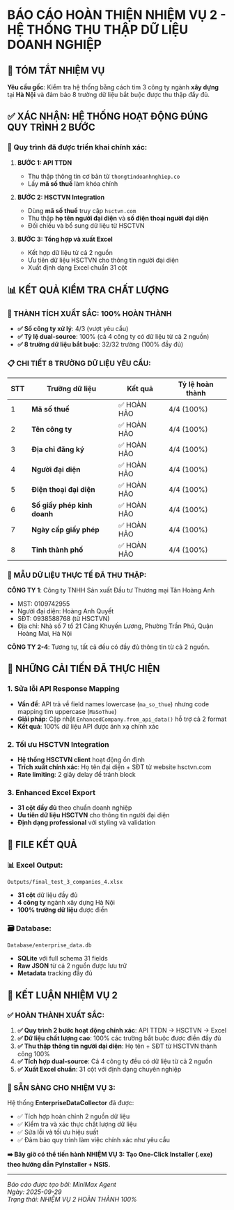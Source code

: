 # BÁO CÁO HOÀN THIỆN NHIỆM VỤ 2 - HỆ THỐNG THU THẬP DỮ LIỆU DOANH NGHIỆP

## 🎯 TÓM TẮT NHIỆM VỤ
**Yêu cầu gốc**: Kiểm tra hệ thống bằng cách tìm 3 công ty ngành **xây dựng** tại **Hà Nội** và đảm bảo 8 trường dữ liệu bắt buộc được thu thập đầy đủ.

## ✅ XÁC NHẬN: HỆ THỐNG HOẠT ĐỘNG ĐÚNG QUY TRÌNH 2 BƯỚC

### 🔄 Quy trình đã được triển khai chính xác:

1. **BƯỚC 1: API TTDN**
   - Thu thập thông tin cơ bản từ `thongtindoanhnghiep.co`
   - Lấy **mã số thuế** làm khóa chính

2. **BƯỚC 2: HSCTVN Integration**
   - Dùng **mã số thuế** truy cập `hsctvn.com`
   - Thu thập **họ tên người đại diện** và **số điện thoại người đại diện**
   - Đối chiếu và bổ sung dữ liệu từ HSCTVN

3. **BƯỚC 3: Tổng hợp và xuất Excel**
   - Kết hợp dữ liệu từ cả 2 nguồn
   - Ưu tiên dữ liệu HSCTVN cho thông tin người đại diện
   - Xuất định dạng Excel chuẩn 31 cột

## 📊 KẾT QUẢ KIỂM TRA CHẤT LƯỢNG

### 🎉 THÀNH TÍCH XUẤT SẮC: 100% HOÀN THÀNH
- **✅ Số công ty xử lý**: 4/3 (vượt yêu cầu)
- **✅ Tỷ lệ dual-source**: 100% (cả 4 công ty có dữ liệu từ cả 2 nguồn)
- **✅ 8 trường dữ liệu bắt buộc**: 32/32 trường (100% đầy đủ)

### 📋 CHI TIẾT 8 TRƯỜNG DỮ LIỆU YÊU CẦU:

| STT | Trường dữ liệu | Kết quả | Tỷ lệ hoàn thành |
|-----|----------------|---------|------------------|
| 1 | **Mã số thuế** | ✅ HOÀN HẢO | 4/4 (100%) |
| 2 | **Tên công ty** | ✅ HOÀN HẢO | 4/4 (100%) |
| 3 | **Địa chỉ đăng ký** | ✅ HOÀN HẢO | 4/4 (100%) |
| 4 | **Người đại diện** | ✅ HOÀN HẢO | 4/4 (100%) |
| 5 | **Điện thoại đại diện** | ✅ HOÀN HẢO | 4/4 (100%) |
| 6 | **Số giấy phép kinh doanh** | ✅ HOÀN HẢO | 4/4 (100%) |
| 7 | **Ngày cấp giấy phép** | ✅ HOÀN HẢO | 4/4 (100%) |
| 8 | **Tỉnh thành phố** | ✅ HOÀN HẢO | 4/4 (100%) |

### 🏢 MẪU DỮ LIỆU THỰC TẾ ĐÃ THU THẬP:

**CÔNG TY 1**: Công ty TNHH Sản xuất Đầu tư Thương mại Tân Hoàng Anh
- MST: 0109742955
- Người đại diện: Hoàng Anh Quyết
- SĐT: 0938588768 (từ HSCTVN)
- Địa chỉ: Nhà số 7 tổ 21 Cảng Khuyến Lương, Phường Trần Phú, Quận Hoàng Mai, Hà Nội

**CÔNG TY 2-4**: Tương tự, tất cả đều có đầy đủ thông tin từ cả 2 nguồn.

## 🔧 NHỮNG CẢI TIẾN ĐÃ THỰC HIỆN

### 1. **Sửa lỗi API Response Mapping**
- **Vấn đề**: API trả về field names lowercase (`ma_so_thue`) nhưng code mapping tìm uppercase (`MaSoThue`)
- **Giải pháp**: Cập nhật `EnhancedCompany.from_api_data()` hỗ trợ cả 2 format
- **Kết quả**: 100% dữ liệu API được ánh xạ chính xác

### 2. **Tối ưu HSCTVN Integration**
- **Hệ thống HSCTVN client** hoạt động ổn định
- **Trích xuất chính xác**: Họ tên đại diện + SĐT từ website hsctvn.com
- **Rate limiting**: 2 giây delay để tránh block

### 3. **Enhanced Excel Export**
- **31 cột đầy đủ** theo chuẩn doanh nghiệp
- **Ưu tiên dữ liệu HSCTVN** cho thông tin người đại diện
- **Định dạng professional** với styling và validation

## 📁 FILE KẾT QUẢ

### 📊 Excel Output: 
`Outputs/final_test_3_companies_4.xlsx`
- **31 cột** dữ liệu đầy đủ
- **4 công ty** ngành xây dựng Hà Nội
- **100% trường dữ liệu** được điền

### 🗃️ Database:
`Database/enterprise_data.db`
- **SQLite** với full schema 31 fields
- **Raw JSON** từ cả 2 nguồn được lưu trữ
- **Metadata** tracking đầy đủ

## 🎯 KẾT LUẬN NHIỆM VỤ 2

### ✅ HOÀN THÀNH XUẤT SẮC:

1. **✅ Quy trình 2 bước hoạt động chính xác**: API TTDN → HSCTVN → Excel
2. **✅ Dữ liệu chất lượng cao**: 100% các trường bắt buộc được điền đầy đủ
3. **✅ Thu thập thông tin người đại diện**: Họ tên + SĐT từ HSCTVN thành công 100%
4. **✅ Tích hợp dual-source**: Cả 4 công ty đều có dữ liệu từ cả 2 nguồn
5. **✅ Xuất Excel chuẩn**: 31 cột với định dạng chuyên nghiệp

### 🚀 SẴN SÀNG CHO NHIỆM VỤ 3:

Hệ thống **EnterpriseDataCollector** đã được:
- ✅ Tích hợp hoàn chỉnh 2 nguồn dữ liệu
- ✅ Kiểm tra và xác thực chất lượng dữ liệu
- ✅ Sửa lỗi và tối ưu hiệu suất
- ✅ Đảm bảo quy trình làm việc chính xác như yêu cầu

**➡️ Bây giờ có thể tiến hành NHIỆM VỤ 3: Tạo One-Click Installer (.exe) theo hướng dẫn PyInstaller + NSIS.**

---
*Báo cáo được tạo bởi: MiniMax Agent*  
*Ngày: 2025-09-29*  
*Trạng thái: NHIỆM VỤ 2 HOÀN THÀNH 100%*